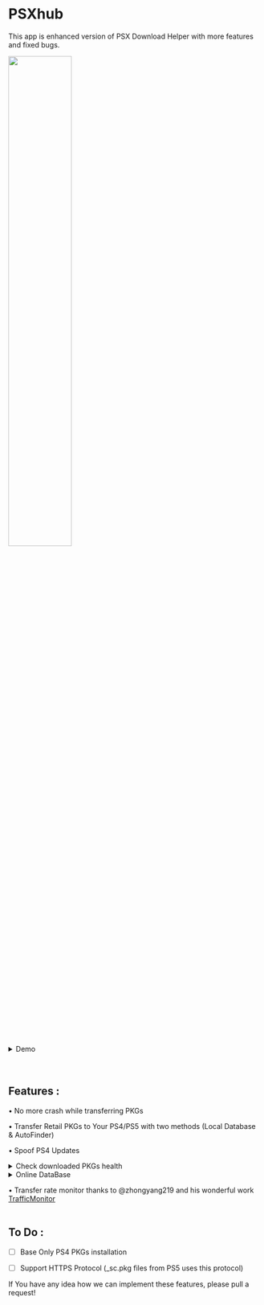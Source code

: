 # PSXhub

This app is enhanced version of PSX Download Helper with more features and fixed bugs.

<img src="https://github.com/user-attachments/assets/4c68d367-d0a7-46fa-b766-927e5d46d68d" width="50%" height="50%" />
<br><br>
<details>
  <summary> Demo </summary> <br>
<p>
  <img src="https://s6.uupload.ir/files/bandicam2025-03-3118-12-56-603-ezgif.com-video-to-gif-converter_0n7x.gif">

</p>
</details> <br><br>

## Features :

• No more crash while transferring PKGs

• Transfer Retail PKGs to Your PS4/PS5 with two methods (Local Database & AutoFinder)

• Spoof PS4 Updates
<details>
  <summary> Check downloaded PKGs health </summary> <br>
<p>
  <img src="https://github.com/user-attachments/assets/8694ff93-e921-4267-8388-458e7eaf2c65" width="50%" height="50%" />

</p>
</details>

<details>
  <summary> Online DataBase </summary><br>
<p>
  Special Thanks to <a href="https://github.com/0x199">0x199</a> <br>
  <img src="https://github.com/user-attachments/assets/01411551-c0b5-4c8e-81d4-7cd6a7c721a1" width="50%" height="50%" /><br>
</p>
</details>

• Transfer rate monitor thanks to @zhongyang219 and his wonderful work [TrafficMonitor](https://github.com/zhongyang219/TrafficMonitor)
<br><br>
## To Do :

- [ ] Base Only PS4 PKGs installation

- [ ] Support HTTPS Protocol (_sc.pkg files from PS5 uses this protocol)

If You have any idea how we can implement these features, please pull a request!
